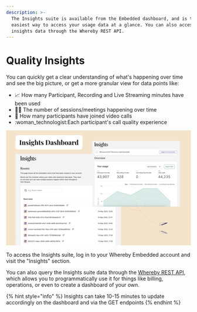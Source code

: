 ```yaml
---
description: >-
  The Insights suite is available from the Embedded dashboard, and is the
  easiest way to access your usage data at a glance. You can also access
  insights data through the Whereby REST API.
---
```


# Quality Insights

You can quickly get a clear understanding of what's happening over time and see the big picture, or get a more granular view for data points like:

* 📈 How many Participant, Recording and Live Streaming minutes have been used
* 👨‍💻 The number of sessions/meetings happening over time
* 👥 How many participants have joined video calls
* :woman\_technologist:Each participant's call quality experience

![Visit the "Insights" section of your Whereby Embedded account to access these reports. ](<../../.gitbook/assets/Insights Dashboard.png>)

To access the Insights suite, log in to your Whereby Embedded account and visit the "Insights" section.

You can also query the Insights suite data through the [Whereby REST API](../../reference/whereby-rest-api-reference/#get-meetings), which allows you to programmatically use it for things like billing, operations, or even to create a dashboard of your own.

{% hint style="info" %}
Insights can take 10-15 minutes to update accordingly on the dashboard and via the GET endpoints
{% endhint %}



